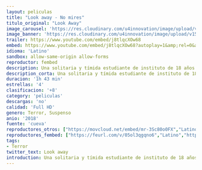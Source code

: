 ```yaml
---
layout: peliculas
title: "Look away - No mires"
titulo_original: "Look Away"
image_carousel: 'https://res.cloudinary.com/u4innovation/image/upload/v1561348616/look-poster-min_hnmq1m.jpg'
image_banner: 'https://res.cloudinary.com/u4innovation/image/upload/v1561348616/look-banner-min_eojcts.jpg'
trailer: https://www.youtube.com/embed/j8tlqcXOw68
embed: https://www.youtube.com/embed/j8tlqcXOw68?autoplay=1&amp;rel=0&amp;hd=1&border=0&wmode=opaque&enablejsapi=1&modestbranding=1&controls=1&showinfo=0
idioma: 'Latino'
sandbox: allow-same-origin allow-forms
reproductor: fembed
description: Una solitaria y tímida estudiante de instituto de 18 años apenas le queda refugiarse en conversaciones con su reflejo en el espejo ante la falta de amigos y de apoyo que tiene de su familia. En el espejo encontrará a su gemela malvada, alguien que la apoya, pero en esa nueva libertad desencadenará sentimientos reprimidos.
description_corta: Una solitaria y tímida estudiante de instituto de 18 años apenas le queda refugiarse en conversaciones con su reflejo en el espejo ante la falta de amigos y de apoyo que tiene de su familia. En el espejo encontrará a su gemela malvada, alguien que la apoya, pero en esa nueva libertad desencadenará sentimientos reprimidos.
duracion: '1h 43 min'
estrellas: '4'
clasificacion: '+8'
category: 'peliculas'
descargas: 'no'
calidad: 'Full HD'
genero: Terror, Suspenso
anio: '2018'
fuente: 'cueva'
reproductores_otros: ["https://movcloud.net/embed/mr-3Sc80o0FX","Latino","https://gdriveplayer.me/embed2.php?link=0YOI2ux0dEn%252B1P1KbhBNygl9aB0tlf1wV3X16xVroMwUMN5EWukqRs0LmxyU5hZmpY8kwOBpltfRyP4%252FYCxWM8KoLfndRxRFGWleh9UAvhyMrAgpJE%252FWXI%252BUtEn2vdKxYR3r5T5BLWrs9G0HkKCjYpsUmrlLRK%252BkGnXGMh2e0MZ4XRKtnNNSeh67N%252FPi0daJxI%252Fwy0IXMEZQ1uk3QrnDEG","Latino","https://gdriveplayer.me/embed2.php?link=X6AiXJU2W1q5iIW4wS%252Ffegwsg5n3vk0kDKgzZwqMGxhwEAwX%252FTHRpcibXplFjibxSX5IvV8BxFxXTLFLS97umkui0wPTt%252BiLqIW5MDcKWRsEjjHP%252BWLfalU7ODtW%252Fz0HVGz2OvavmTufa7tds3wLUxHCj2oNcvfnLzwMRxKjM3qDTduPbdX8eepZx2drD9qmCzTBfjJlcQFxQpsu3DTzJb","Latino","https://mstream.press/w4ecwb7tdhtk","Latino","https://api.cuevana3.io/stream/index.php?file=ek5lbm9xYWNrS0xYMTZLa2xNbkdvY3ZTb3BtZng4TGp6ZFpobGFMUGtPTFJ5SnFUWU5MSzZkUFhZR1JwbTVha25KR1VvcVBWMGVMWWtaYWhvSkhWNTVtYlptWnFtSkhTc0tTSGtYdW1qK0RVbHc9PQ","Latino"]
reproductores_fembed: ["https://feurl.com/v/05ol3qgqno6","Latino","https://feurl.com/v/7z9-8n442ox","Latino","https://feurl.com/v/409xpp8nyv8","Latino"]
tags:
- Terror
twitter_text: Look away
introduction: Una solitaria y tímida estudiante de instituto de 18 años apenas le queda refugiarse en conversaciones con su reflejo en el espejo ante la falta de amigos y de apoyo que tiene de su familia. En el espejo encontrará a su gemela malvada, alguien que la apoya, pero en esa nueva libertad desencadenará sentimientos reprimidos.
---
```



 







